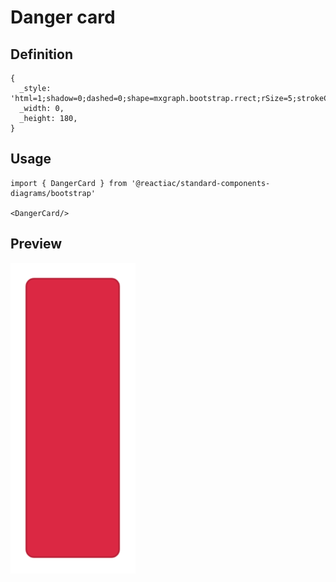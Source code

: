 # Danger card

## Definition

```
{
  _style: 'html=1;shadow=0;dashed=0;shape=mxgraph.bootstrap.rrect;rSize=5;strokeColor=#BA2239;html=1;whiteSpace=wrap;fillColor=#DB2843;fontColor=#ffffff;verticalAlign=bottom;align=left;spacing=20;spacingBottom=0;fontSize=14;',
  _width: 0,
  _height: 180,
}
```

## Usage

```
import { DangerCard } from '@reactiac/standard-components-diagrams/bootstrap'

<DangerCard/>
```

## Preview

<img src="./danger-card.png" width="200"/>
